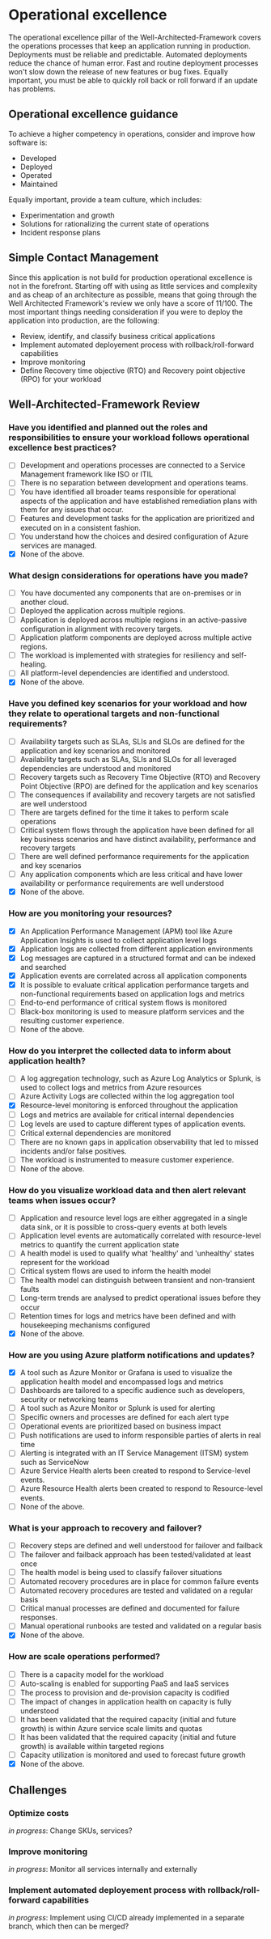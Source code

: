 # Operational excellence

The operational excellence pillar of the Well-Architected-Framework covers the operations processes that keep an application running in production. Deployments must be reliable and predictable. Automated deployments reduce the chance of human error. Fast and routine deployment processes won't slow down the release of new features or bug fixes. Equally important, you must be able to quickly roll back or roll forward if an update has problems.

## Operational excellence guidance

To achieve a higher competency in operations, consider and improve how software is:

- Developed
- Deployed
- Operated
- Maintained

Equally important, provide a team culture, which includes:

- Experimentation and growth
- Solutions for rationalizing the current state of operations
- Incident response plans

## Simple Contact Management

Since this application is not build for production operational excellence is not in the forefront. Starting off with using as little services and complexity and as cheap of an architecture as possible, means that going through the Well Architected Framework's review we only have a score of 11/100.
The most important things needing consideration if you were to deploy the application into production, are the following:

- Review, identify, and classify business critical applications
- Implement automated deployement process with rollback/roll-forward capabilities
- Improve monitoring
- Define Recovery time objective (RTO) and Recovery point objective (RPO) for your workload

## Well-Architected-Framework Review

### Have you identified and planned out the roles and responsibilities to ensure your workload follows operational excellence best practices?

- [ ] Development and operations processes are connected to a Service Management framework like ISO or ITIL
- [ ] There is no separation between development and operations teams.
- [ ] You have identified all broader teams responsible for operational aspects of the application and have established remediation plans with them for any issues that occur.
- [ ] Features and development tasks for the application are prioritized and executed on in a consistent fashion.
- [ ] You understand how the choices and desired configuration of Azure services are managed.
- [x] None of the above.

### What design considerations for operations have you made?

- [ ] You have documented any components that are on-premises or in another cloud.
- [ ] Deployed the application across multiple regions.
- [ ] Application is deployed across multiple regions in an active-passive configuration in alignment with recovery targets.
- [ ] Application platform components are deployed across multiple active regions.
- [ ] The workload is implemented with strategies for resiliency and self-healing.
- [ ] All platform-level dependencies are identified and understood.
- [x] None of the above.

### Have you defined key scenarios for your workload and how they relate to operational targets and non-functional requirements?

- [ ] Availability targets such as SLAs, SLIs and SLOs are defined for the application and key scenarios and monitored
- [ ] Availability targets such as SLAs, SLIs and SLOs for all leveraged dependencies are understood and monitored
- [ ] Recovery targets such as Recovery Time Objective (RTO) and Recovery Point Objective (RPO) are defined for the application and key scenarios
- [ ] The consequences if availability and recovery targets are not satisfied are well understood
- [ ] There are targets defined for the time it takes to perform scale operations
- [ ] Critical system flows through the application have been defined for all key business scenarios and have distinct availability, performance and recovery targets
- [ ] There are well defined performance requirements for the application and key scenarios
- [ ] Any application components which are less critical and have lower availability or performance requirements are well understood
- [x] None of the above.

### How are you monitoring your resources?

- [x] An Application Performance Management (APM) tool like Azure Application Insights is used to collect application level logs
- [x] Application logs are collected from different application environments
- [x] Log messages are captured in a structured format and can be indexed and searched
- [x] Application events are correlated across all application components
- [x] It is possible to evaluate critical application performance targets and non-functional requirements based on application logs and metrics
- [ ] End-to-end performance of critical system flows is monitored
- [ ] Black-box monitoring is used to measure platform services and the resulting customer experience.
- [ ] None of the above.

### How do you interpret the collected data to inform about application health?

- [ ] A log aggregation technology, such as Azure Log Analytics or Splunk, is used to collect logs and metrics from Azure resources
- [ ] Azure Activity Logs are collected within the log aggregation tool
- [x] Resource-level monitoring is enforced throughout the application
- [ ] Logs and metrics are available for critical internal dependencies
- [ ] Log levels are used to capture different types of application events.
- [ ] Critical external dependencies are monitored
- [ ] There are no known gaps in application observability that led to missed incidents and/or false positives.
- [ ] The workload is instrumented to measure customer experience.
- [ ] None of the above.

### How do you visualize workload data and then alert relevant teams when issues occur?

- [ ] Application and resource level logs are either aggregated in a single data sink, or it is possible to cross-query events at both levels
- [ ] Application level events are automatically correlated with resource-level metrics to quantify the current application state
- [ ] A health model is used to qualify what 'healthy' and 'unhealthy' states represent for the workload
- [ ] Critical system flows are used to inform the health model
- [ ] The health model can distinguish between transient and non-transient faults
- [ ] Long-term trends are analysed to predict operational issues before they occur
- [ ] Retention times for logs and metrics have been defined and with housekeeping mechanisms configured
- [x] None of the above.

### How are you using Azure platform notifications and updates?

- [x] A tool such as Azure Monitor or Grafana is used to visualize the application health model and encompassed logs and metrics
- [ ] Dashboards are tailored to a specific audience such as developers, security or networking teams
- [ ] A tool such as Azure Monitor or Splunk is used for alerting
- [ ] Specific owners and processes are defined for each alert type
- [ ] Operational events are prioritized based on business impact
- [ ] Push notifications are used to inform responsible parties of alerts in real time
- [ ] Alerting is integrated with an IT Service Management (ITSM) system such as ServiceNow
- [ ] Azure Service Health alerts been created to respond to Service-level events.
- [ ] Azure Resource Health alerts been created to respond to Resource-level events.
- [ ] None of the above.

### What is your approach to recovery and failover?

- [ ] Recovery steps are defined and well understood for failover and failback
- [ ] The failover and failback approach has been tested/validated at least once
- [ ] The health model is being used to classify failover situations
- [ ] Automated recovery procedures are in place for common failure events
- [ ] Automated recovery procedures are tested and validated on a regular basis
- [ ] Critical manual processes are defined and documented for failure responses.
- [ ] Manual operational runbooks are tested and validated on a regular basis
- [x] None of the above.

### How are scale operations performed?

- [ ] There is a capacity model for the workload
- [ ] Auto-scaling is enabled for supporting PaaS and IaaS services
- [ ] The process to provision and de-provision capacity is codified
- [ ] The impact of changes in application health on capacity is fully understood
- [ ] It has been validated that the required capacity (initial and future growth) is within Azure service scale limits and quotas
- [ ] It has been validated that the required capacity (initial and future growth) is available within targeted regions
- [ ] Capacity utilization is monitored and used to forecast future growth
- [x] None of the above.

## Challenges

### Optimize costs

_in progress_: Change SKUs, services?

### Improve monitoring

_in progress_: Monitor all services internally and externally

### Implement automated deployement process with rollback/roll-forward capabilities

_in progress_: Implement using CI/CD already implemented in a separate branch, which then can be merged?
